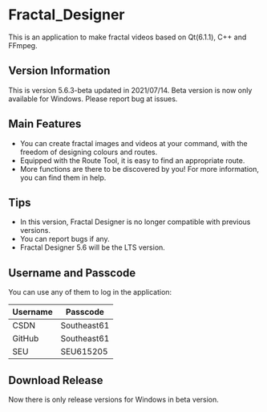 # Fractal_Designer
This is an application to make fractal videos based on Qt(6.1.1), C++ and FFmpeg.

## Version Information
This is version 5.6.3-beta updated in 2021/07/14.
Beta version is now only available for Windows.
Please report bug at issues.

## Main Features
- You can create fractal images and videos at your command, with the freedom of designing colours and routes.
- Equipped with the Route Tool, it is easy to find an appropriate route.
- More functions are there to be discovered by you! For more information, you can find them in help.

## Tips
- In this version, Fractal Designer is no longer compatible with previous versions.
- You can report bugs if any.
- Fractal Designer 5.6 will be the LTS version.

## Username and Passcode
You can use any of them to log in the application:

|Username|Passcode|
|-|-|
|CSDN|Southeast61|
|GitHub|Southeast61|
|SEU|SEU615205|

## Download Release
Now there is only release versions for Windows in beta version.
